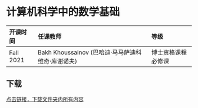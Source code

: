 # 计算机科学中的数学基础

开课时间|任课教师|等级
:---|:---|:---
Fall 2021|Bakh Khoussainov (巴哈迪·马马萨迪科维奇·库谢诺夫)|博士资格课程必修课

## 下载

[点击链接，下载文件夹内所有内容](https://xovee.github.io/gitzip/?https://github.com/Xovee/uestc-course/tree/main/课程目录/计算机科学中的数学基础)
